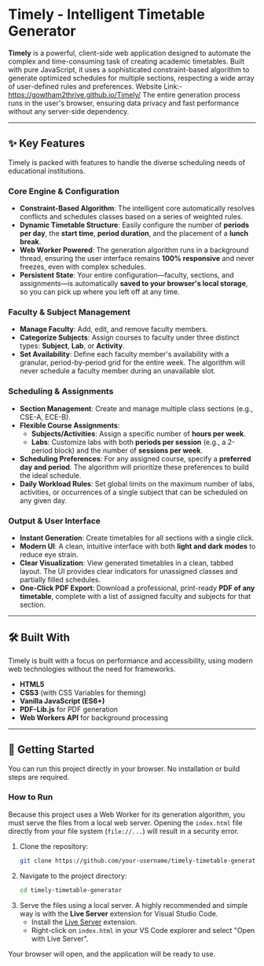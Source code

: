# Timely - Intelligent Timetable Generator

**Timely** is a powerful, client-side web application designed to automate the complex and time-consuming task of creating academic timetables. Built with pure JavaScript, it uses a sophisticated constraint-based algorithm to generate optimized schedules for multiple sections, respecting a wide array of user-defined rules and preferences.
Website Link:- https://gowtham2thrive.github.io/Timely/
The entire generation process runs in the user's browser, ensuring data privacy and fast performance without any server-side dependency.

-----

## ✨ Key Features

Timely is packed with features to handle the diverse scheduling needs of educational institutions.

### Core Engine & Configuration

  * **Constraint-Based Algorithm**: The intelligent core automatically resolves conflicts and schedules classes based on a series of weighted rules.
  * **Dynamic Timetable Structure**: Easily configure the number of **periods per day**, the **start time**, **period duration**, and the placement of a **lunch break**.
  * **Web Worker Powered**: The generation algorithm runs in a background thread, ensuring the user interface remains **100% responsive** and never freezes, even with complex schedules.
  * **Persistent State**: Your entire configuration—faculty, sections, and assignments—is automatically **saved to your browser's local storage**, so you can pick up where you left off at any time.

### Faculty & Subject Management

  * **Manage Faculty**: Add, edit, and remove faculty members.
  * **Categorize Subjects**: Assign courses to faculty under three distinct types: **Subject**, **Lab**, or **Activity**.
  * **Set Availability**: Define each faculty member's availability with a granular, period-by-period grid for the entire week. The algorithm will never schedule a faculty member during an unavailable slot.

### Scheduling & Assignments

  * **Section Management**: Create and manage multiple class sections (e.g., CSE-A, ECE-B).
  * **Flexible Course Assignments**:
      * **Subjects/Activities**: Assign a specific number of **hours per week**.
      * **Labs**: Customize labs with both **periods per session** (e.g., a 2-period block) and the number of **sessions per week**.
  * **Scheduling Preferences**: For any assigned course, specify a **preferred day and period**. The algorithm will prioritize these preferences to build the ideal schedule.
  * **Daily Workload Rules**: Set global limits on the maximum number of labs, activities, or occurrences of a single subject that can be scheduled on any given day.

### Output & User Interface

  * **Instant Generation**: Create timetables for all sections with a single click.
  * **Modern UI**: A clean, intuitive interface with both **light and dark modes** to reduce eye strain.
  * **Clear Visualization**: View generated timetables in a clean, tabbed layout. The UI provides clear indicators for unassigned classes and partially filled schedules.
  * **One-Click PDF Export**: Download a professional, print-ready **PDF of any timetable**, complete with a list of assigned faculty and subjects for that section.

-----

## 🛠️ Built With

Timely is built with a focus on performance and accessibility, using modern web technologies without the need for frameworks.

  * **HTML5**
  * **CSS3** (with CSS Variables for theming)
  * **Vanilla JavaScript (ES6+)**
  * **PDF-Lib.js** for PDF generation
  * **Web Workers API** for background processing

-----

## 🚀 Getting Started

You can run this project directly in your browser. No installation or build steps are required.

### How to Run

Because this project uses a Web Worker for its generation algorithm, you must serve the files from a local web server. Opening the `index.html` file directly from your file system (`file://...`) will result in a security error.

1.  Clone the repository:
    ```sh
    git clone https://github.com/your-username/timely-timetable-generator.git
    ```
2.  Navigate to the project directory:
    ```sh
    cd timely-timetable-generator
    ```
3.  Serve the files using a local server. A highly recommended and simple way is with the **Live Server** extension for Visual Studio Code.
      * Install the [Live Server](https://marketplace.visualstudio.com/items?itemName=ritwickdey.LiveServer) extension.
      * Right-click on `index.html` in your VS Code explorer and select "Open with Live Server".

Your browser will open, and the application will be ready to use.
